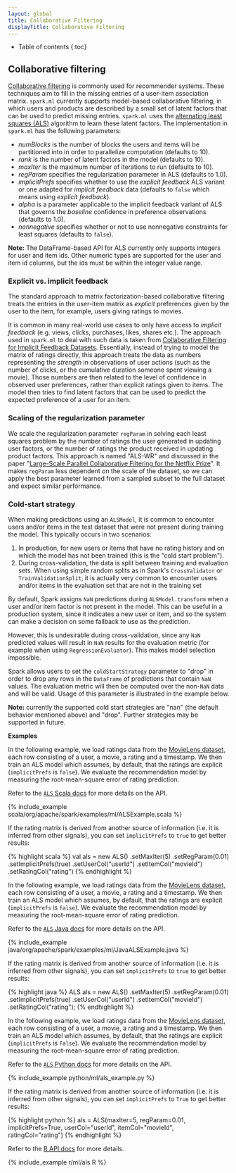 ```yaml
---
layout: global
title: Collaborative Filtering
displayTitle: Collaborative Filtering
---
```


* Table of contents
{:toc}

## Collaborative filtering 

[Collaborative filtering](http://en.wikipedia.org/wiki/Recommender_system#Collaborative_filtering)
is commonly used for recommender systems.  These techniques aim to fill in the
missing entries of a user-item association matrix.  `spark.ml` currently supports
model-based collaborative filtering, in which users and products are described
by a small set of latent factors that can be used to predict missing entries.
`spark.ml` uses the [alternating least squares
(ALS)](http://dl.acm.org/citation.cfm?id=1608614)
algorithm to learn these latent factors. The implementation in `spark.ml` has the
following parameters:

* *numBlocks* is the number of blocks the users and items will be partitioned into in order to parallelize computation (defaults to 10).
* *rank* is the number of latent factors in the model (defaults to 10).
* *maxIter* is the maximum number of iterations to run (defaults to 10).
* *regParam* specifies the regularization parameter in ALS (defaults to 1.0).
* *implicitPrefs* specifies whether to use the *explicit feedback* ALS variant or one adapted for
  *implicit feedback* data (defaults to `false` which means using *explicit feedback*).
* *alpha* is a parameter applicable to the implicit feedback variant of ALS that governs the
  *baseline* confidence in preference observations (defaults to 1.0).
* *nonnegative* specifies whether or not to use nonnegative constraints for least squares (defaults to `false`).

**Note:** The DataFrame-based API for ALS currently only supports integers for user and item ids.
Other numeric types are supported for the user and item id columns, 
but the ids must be within the integer value range. 

### Explicit vs. implicit feedback

The standard approach to matrix factorization-based collaborative filtering treats
the entries in the user-item matrix as *explicit* preferences given by the user to the item,
for example, users giving ratings to movies.

It is common in many real-world use cases to only have access to *implicit feedback* (e.g. views,
clicks, purchases, likes, shares etc.). The approach used in `spark.ml` to deal with such data is taken
from [Collaborative Filtering for Implicit Feedback Datasets](http://dx.doi.org/10.1109/ICDM.2008.22).
Essentially, instead of trying to model the matrix of ratings directly, this approach treats the data
as numbers representing the *strength* in observations of user actions (such as the number of clicks,
or the cumulative duration someone spent viewing a movie). Those numbers are then related to the level of
confidence in observed user preferences, rather than explicit ratings given to items. The model
then tries to find latent factors that can be used to predict the expected preference of a user for
an item.

### Scaling of the regularization parameter

We scale the regularization parameter `regParam` in solving each least squares problem by
the number of ratings the user generated in updating user factors,
or the number of ratings the product received in updating product factors.
This approach is named "ALS-WR" and discussed in the paper
"[Large-Scale Parallel Collaborative Filtering for the Netflix Prize](http://dx.doi.org/10.1007/978-3-540-68880-8_32)".
It makes `regParam` less dependent on the scale of the dataset, so we can apply the
best parameter learned from a sampled subset to the full dataset and expect similar performance.

### Cold-start strategy

When making predictions using an `ALSModel`, it is common to encounter users and/or items in the 
test dataset that were not present during training the model. This typically occurs in two 
scenarios:

1. In production, for new users or items that have no rating history and on which the model has not 
been trained (this is the "cold start problem").
2. During cross-validation, the data is split between training and evaluation sets. When using 
simple random splits as in Spark's `CrossValidator` or `TrainValidationSplit`, it is actually 
very common to encounter users and/or items in the evaluation set that are not in the training set

By default, Spark assigns `NaN` predictions during `ALSModel.transform` when a user and/or item 
factor is not present in the model. This can be useful in a production system, since it indicates 
a new user or item, and so the system can make a decision on some fallback to use as the prediction.

However, this is undesirable during cross-validation, since any `NaN` predicted values will result
in `NaN` results for the evaluation metric (for example when using `RegressionEvaluator`).
This makes model selection impossible.

Spark allows users to set the `coldStartStrategy` parameter
to "drop" in order to drop any rows in the `DataFrame` of predictions that contain `NaN` values. 
The evaluation metric will then be computed over the non-`NaN` data and will be valid. 
Usage of this parameter is illustrated in the example below.

**Note:** currently the supported cold start strategies are "nan" (the default behavior mentioned 
above) and "drop". Further strategies may be supported in future.

**Examples**

<div class="codetabs">
<div data-lang="scala" markdown="1">

In the following example, we load ratings data from the
[MovieLens dataset](http://grouplens.org/datasets/movielens/), each row
consisting of a user, a movie, a rating and a timestamp.
We then train an ALS model which assumes, by default, that the ratings are
explicit (`implicitPrefs` is `false`).
We evaluate the recommendation model by measuring the root-mean-square error of
rating prediction.

Refer to the [`ALS` Scala docs](api/scala/index.html#org.apache.spark.ml.recommendation.ALS)
for more details on the API.

{% include_example scala/org/apache/spark/examples/ml/ALSExample.scala %}

If the rating matrix is derived from another source of information (i.e. it is
inferred from other signals), you can set `implicitPrefs` to `true` to get
better results:

{% highlight scala %}
val als = new ALS()
  .setMaxIter(5)
  .setRegParam(0.01)
  .setImplicitPrefs(true)
  .setUserCol("userId")
  .setItemCol("movieId")
  .setRatingCol("rating")
{% endhighlight %}

</div>

<div data-lang="java" markdown="1">

In the following example, we load ratings data from the
[MovieLens dataset](http://grouplens.org/datasets/movielens/), each row
consisting of a user, a movie, a rating and a timestamp.
We then train an ALS model which assumes, by default, that the ratings are
explicit (`implicitPrefs` is `false`).
We evaluate the recommendation model by measuring the root-mean-square error of
rating prediction.

Refer to the [`ALS` Java docs](api/java/org/apache/spark/ml/recommendation/ALS.html)
for more details on the API.

{% include_example java/org/apache/spark/examples/ml/JavaALSExample.java %}

If the rating matrix is derived from another source of information (i.e. it is
inferred from other signals), you can set `implicitPrefs` to `true` to get
better results:

{% highlight java %}
ALS als = new ALS()
  .setMaxIter(5)
  .setRegParam(0.01)
  .setImplicitPrefs(true)
  .setUserCol("userId")
  .setItemCol("movieId")
  .setRatingCol("rating");
{% endhighlight %}

</div>

<div data-lang="python" markdown="1">

In the following example, we load ratings data from the
[MovieLens dataset](http://grouplens.org/datasets/movielens/), each row
consisting of a user, a movie, a rating and a timestamp.
We then train an ALS model which assumes, by default, that the ratings are
explicit (`implicitPrefs` is `False`).
We evaluate the recommendation model by measuring the root-mean-square error of
rating prediction.

Refer to the [`ALS` Python docs](api/python/pyspark.ml.html#pyspark.ml.recommendation.ALS)
for more details on the API.

{% include_example python/ml/als_example.py %}

If the rating matrix is derived from another source of information (i.e. it is
inferred from other signals), you can set `implicitPrefs` to `True` to get
better results:

{% highlight python %}
als = ALS(maxIter=5, regParam=0.01, implicitPrefs=True,
          userCol="userId", itemCol="movieId", ratingCol="rating")
{% endhighlight %}

</div>

<div data-lang="r" markdown="1">

Refer to the [R API docs](api/R/spark.als.html) for more details.

{% include_example r/ml/als.R %}
</div>

</div>

